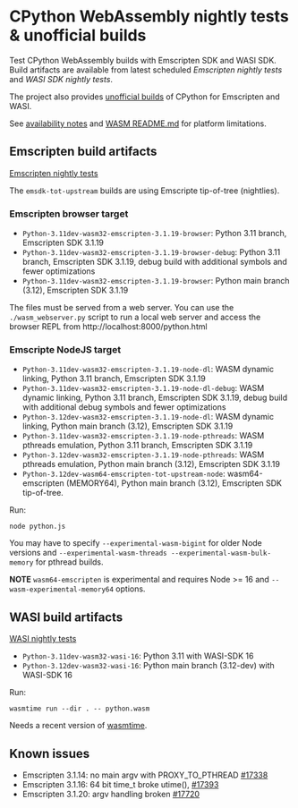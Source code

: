 # CPython WebAssembly nightly tests & unofficial builds

Test CPython WebAssembly builds with Emscripten SDK and WASI SDK. Build
artifacts are available from latest scheduled *Emscripten nightly tests* and
*WASI SDK nightly tests*.

The project also provides [unofficial builds](https://github.com/tiran/cpython-wasm-test/releases)
of CPython for Emscripten and WASI.

See [availability notes](https://docs.python.org/3.11/library/intro.html) and
[WASM README.md](https://github.com/python/cpython/blob/main/Tools/wasm/README.md)
for platform limitations.

## Emscripten build artifacts

[Emscripten nightly tests](https://github.com/tiran/cpython-wasm-test/actions/workflows/emsdk.yml?query=event%3Aschedule)

The `emsdk-tot-upstream` builds are using Emscripte tip-of-tree (nightlies).

### Emscripten browser target

- `Python-3.11dev-wasm32-emscripten-3.1.19-browser`: Python 3.11 branch, Emscripten SDK 3.1.19
- `Python-3.11dev-wasm32-emscripten-3.1.19-browser-debug`: Python 3.11 branch,
  Emscripten SDK 3.1.19, debug build with additional symbols and fewer
  optimizations
- `Python-3.11dev-wasm32-emscripten-3.1.19-browser`: Python main branch (3.12), Emscripten SDK 3.1.19

The files must be served from a web server. You can use the
`./wasm_webserver.py` script to run a local web server and
access the browser REPL from http://localhost:8000/python.html

### Emscripte NodeJS target

- `Python-3.11dev-wasm32-emscripten-3.1.19-node-dl`: WASM dynamic linking, Python
  3.11 branch, Emscripten SDK 3.1.19
- `Python-3.11dev-wasm32-emscripten-3.1.19-node-dl-debug`: WASM dynamic linking, Python
  3.11 branch, Emscripten SDK 3.1.19, debug build with additional debug symbols and fewer
  optimizations
- `Python-3.12dev-wasm32-emscripten-3.1.19-node-dl`: WASM dynamic linking, Python
  main branch (3.12), Emscripten SDK 3.1.19
- `Python-3.11dev-wasm32-emscripten-3.1.19-node-pthreads`: WASM pthreads emulation,
  Python 3.11 branch, Emscripten SDK 3.1.19
- `Python-3.12dev-wasm32-emscripten-3.1.19-node-pthreads`: WASM pthreads emulation,
  Python main branch (3.12), Emscripten SDK 3.1.19
- `Python-3.12dev-wasm64-emscripten-tot-upstream-node`: wasm64-emscripten (MEMORY64),
  Python main branch (3.12), Emscripten SDK tip-of-tree.

Run:

```shell
node python.js
```

You may have to specify `--experimental-wasm-bigint` for older Node versions and
`--experimental-wasm-threads --experimental-wasm-bulk-memory` for pthread builds.

**NOTE** `wasm64-emscripten` is experimental and requires Node >= 16 and
`--wasm-experimental-memory64` options.

## WASI build artifacts

[WASI nightly tests](https://github.com/tiran/cpython-wasm-test/actions/workflows/wasi.yml?query=event%3Aschedule)

- `Python-3.11dev-wasm32-wasi-16`: Python 3.11 with WASI-SDK 16
- `Python-3.12dev-wasm32-wasi-16`: Python main branch (3.12-dev) with WASI-SDK 16

Run:

```shell
wasmtime run --dir . -- python.wasm
```

Needs a recent version of [wasmtime](https://wasmtime.dev/).


## Known issues

- Emscripten 3.1.14: no main argv with PROXY_TO_PTHREAD [#17338](https://github.com/emscripten-core/emscripten/issues/17338)
- Emscripten 3.1.16: 64 bit time_t broke utime(), [#17393](https://github.com/emscripten-core/emscripten/issues/17393)
- Emscripten 3.1.20: argv handling broken [#17720](https://github.com/emscripten-core/emscripten/issues/17720)
